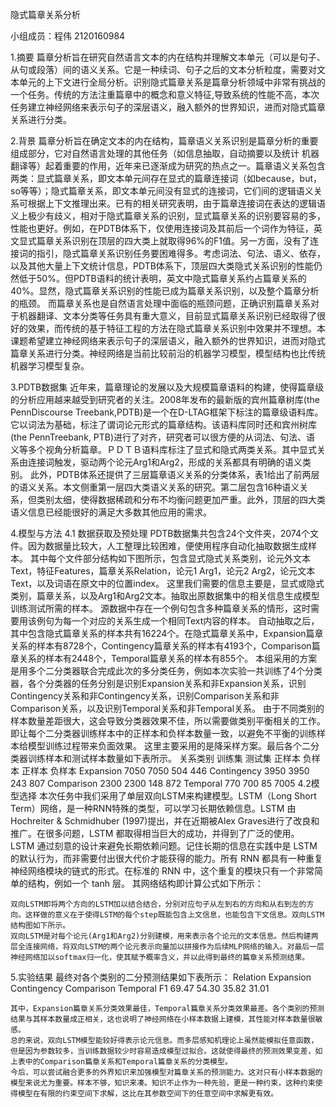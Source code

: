 隐式篇章关系分析

小组成员：程伟 2120160984

1.摘要
	篇章分析旨在研究自然语言文本的内在结构并理解文本单元（可以是句子、从句或段落）间的语义关系。它是一种续词、句子之后的文本分析粒度，需要对文本单元的上下文进行全局分析。识别隐式篇章关系是篇章分析领域中非常有挑战的一个任务。传统的方法注重篇章中的概念和意义特征,导致系统的性能不高，本次任务建立神经网络来表示句子的深层语义，融入额外的世界知识，进而对隐式篇章关系进行分类。
  
2.背景
	篇章分析旨在确定文本的内在结构，篇章语义关系识别是篇章分析的重要组成部分，它对自然语言处理的其他任务（如信息抽取，自动摘要以及统计 机器翻译等）起着重要的作用，近年来已逐渐成为研究的热点之一。篇章语义关系包含两类：显式篇章关系，即文本单元间存在显式的篇章连接词（如because，but，so等等）；隐式篇章关系，即文本单元间没有显式的连接词，它们间的逻辑语义关系可根据上下文推理出来。已有的相关研究表明，由于篇章连接词在表达的逻辑语义上极少有歧义，相对于隐式篇章关系的识别，显式篇章关系的识别要容易的多，性能也更好。例如，在PDTB体系下，仅使用连接词及其前后一个词作为特征，英文显式篇章关系识别在顶层的四大类上就取得96%的F1值。另一方面，没有了连接词的指引，隐式篇章关系识别任务要困难得多。考虑词法、句法、语义、依存，以及其他大量上下文统计信息，PDTB体系下，顶层四大类隐式关系识别的性能仍然低于50%。但PDTB语料的统计表明，英文中隐式篇章关系约占篇章关系的40%。显然，隐式篇章关系识别的性能已成为篇章关系识别，以及整个篇章分析的瓶颈。
	而篇章关系也是自然语言处理中面临的瓶颈问题，正确识别篇章关系对于机器翻译、文本分类等任务具有重大意义，目前显式篇章关系识别已经取得了很好的效果，而传统的基于特征工程的方法在隐式篇章关系识别中效果并不理想。本课题希望建立神经网络来表示句子的深层语义，融入额外的世界知识，进而对隐式篇章关系进行分类。神经网络是当前比较前沿的机器学习模型，模型结构也比传统机器学习模型复杂。

3.PDTB数据集
	近年来，篇章理论的发展以及大规模篇章语料的构建，使得篇章级的分析应用越来越受到研究者的关注。2008年发布的最新版的宾州篇章树库(the PennDiscourse Treebank,PDTB)是一个在D-LTAG框架下标注的篇章级语料库。它以词法为基础，标注了谓词论元形式的篇章结构。该语料库同时还和宾州树库(the PennTreebank, PTB)进行了对齐，研究者可以很方便的从词法、句法、语 义等多个视角分析篇章。ＰＤＴＢ语料库标注了显式和隐式两类关系。其中显式关系由连接词触发，驱动两个论元Arg1和Arg2，形成的关系都具有明确的语义类别。 
	此外，PDTB体系还提供了三层篇章语义关系的分类体系，表1给出了前两层的语义关系。本文侧重第一层四大类语义关系的研究。第二层包含16种语义关系，但类别太细，使得数据稀疏和分布不均衡问题更加严重。此外，顶层的四大类语义信息已经能很好的满足大多数其他应用的需求。

4.模型与方法
  4.1 数据获取及预处理
	PDTB数据集共包含24个文件夹，2074个文件。因为数据量比较大，人工整理比较困难，便使用程序自动化抽取数据生成样本。
	其中每个文件部分结构如下图所示，包含显式隐式关系类别，论元外文本Text，特征Features，篇章关系Relation，论元1 Arg1，论元2 Arg2，论元文本Text，以及词语在原文中的位置index。
	这里我们需要的信息主要是，显式或隐式类别，篇章关系，以及Arg1和Arg2文本。抽取出原数据集中的相关信息生成模型训练测试所需的样本。
	源数据中存在一个例句包含多种篇章关系的情形，这时需要用该例句为每一个对应的关系生成一个相同Text内容的样本。
	自动抽取之后，其中包含隐式篇章关系的样本共有16224个。在隐式篇章关系中，Expansion篇章关系的样本有8728个，Contingency篇章关系的样本有4193个，Comparison篇章关系的样本有2448个，Temporal篇章关系的样本有855个。
	本组采用的方案是用多个二分类器联合完成此次的多分类任务，例如本次实验一共训练了4个分类器，各个分类器的任务分别是识别Expansion关系和非Expansion关系，识别Contingency关系和非Contingency关系，识别Comparison关系和非Comparison关系，以及识别Temporal关系和非Temporal关系。
	由于不同类别的样本数量差距很大，这会导致分类器效果不佳，所以需要做类别平衡相关的工作。即让每个二分类器训练样本中的正样本和负样本数量一致，以避免不平衡的训练样本给模型训练过程带来负面效果。
	这里主要采用的是降采样方案。最后各个二分类器训练样本和测试样本数量如下表所示。
关系类别	训练集	测试集
	正样本	负样本	正样本	负样本
Expansion	7050	7050	504	446
Contingency	3950	3950	243	807
Comparison	2300	2300	148	872
Temporal	770	700	85	7005
  4.2模型选择
	本次任务中我们采用了单层双向LSTM来构建模型。LSTM（Long Short Term）网络，是一种RNN特殊的类型，可以学习长期依赖信息。LSTM 由Hochreiter & Schmidhuber (1997)提出，并在近期被Alex Graves进行了改良和推广。在很多问题，LSTM 都取得相当巨大的成功，并得到了广泛的使用。
	LSTM 通过刻意的设计来避免长期依赖问题。记住长期的信息在实践中是 LSTM 的默认行为，而非需要付出很大代价才能获得的能力。所有 RNN 都具有一种重复神经网络模块的链式的形式。在标准的 RNN 中，这个重复的模块只有一个非常简单的结构，例如一个 tanh 层。
	其网络结构即计算公式如下所示：
 
 
 
 
 
	双向LSTM即将两个方向的LSTM加以结合结合，分别对应句子从左到右的方向和从右到左的方向。这样做的意义在于使得LSTM的每个step既能包含上文信息，也能包含下文信息。双向LSTM结构图如下所示。
	双向LSTM是对每个论元(Arg1和Arg2)分别建模，用来表示各个论元的文本信息。然后构建两层全连接网络，将双向LSTM的两个论元表示向量加以拼接作为后续MLP网络的输入。对最后一层神经网络加以softmax归一化，使其赋予概率含义，并以此得到最终的篇章关系预测结果。
 
5.实验结果
	最终对各个类别的二分预测结果如下表所示：
Relation	Expansion	Contingency	Comparison	Temporal
F1	69.47	54.30	35.82	31.01
	
	其中，Expansion篇章关系分类效果最佳，Temporal篇章关系分类效果最差。各个类别的预测结果与其样本数量成正相关，这也说明了神经网络在小样本数据上建模，其性能对样本数量很敏感。
	总的来说，双向LSTM模型能较好得表示论元信息。而多层感知机理论上虽然能模拟任意函数，但是因为参数较多，当训练数据较少时容易造成模型过拟合。这就使得最终的预测效果变差，如上表中的Comparison篇章关系和Temporal篇章关系的分类模型。
	今后，可以尝试融合更多的外界知识来加强模型对篇章关系的预测能力。这对只有小样本数据的模型来说尤为重要。样本不够，知识来凑。知识不止作为一种先验，更是一种约束，这种约束使得模型在有限的约束空间下求解，这比在其参数空间下的任意空间中求解更有效。
